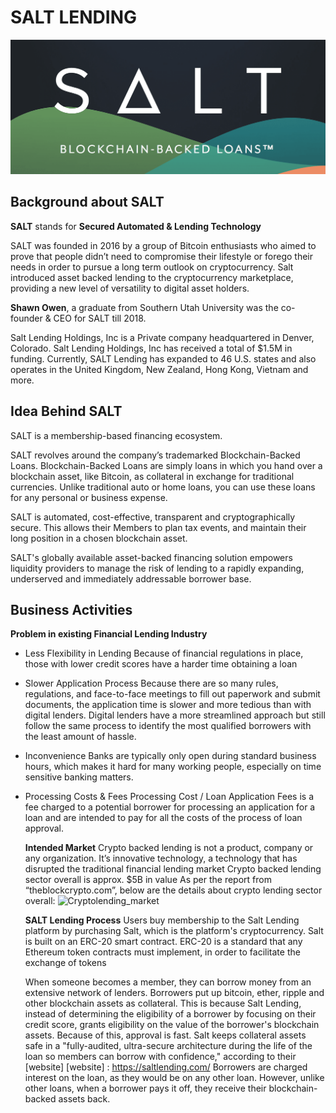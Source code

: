# SALT LENDING
![Salt_image](Images/Salt_image.png)
## Background about SALT

**SALT** stands for **Secured Automated & Lending Technology**

SALT was founded in 2016 by a group of Bitcoin enthusiasts who aimed to prove that people didn’t need to compromise their lifestyle or forego their needs in order to pursue a long term outlook on cryptocurrency. Salt introduced asset backed lending to the cryptocurrency marketplace, providing a new level of versatility to digital asset holders.

**Shawn Owen**, a graduate from Southern Utah University was the co-founder & CEO for SALT till 2018.

Salt Lending Holdings, Inc is a Private company headquartered in Denver, Colorado. Salt Lending Holdings, Inc has received a total of $1.5M in funding. Currently, SALT Lending has expanded to 46 U.S. states and also operates in the United Kingdom, New Zealand, Hong Kong, Vietnam and more.

## Idea Behind SALT
SALT is a membership-based financing ecosystem. 

SALT revolves around the company’s trademarked Blockchain-Backed Loans. Blockchain-Backed Loans are simply loans in which you hand over a blockchain asset, like Bitcoin, as collateral in exchange for traditional currencies. Unlike traditional auto or home loans, you can use these loans for any personal or business expense.

SALT is automated, cost-effective, transparent and cryptographically secure. This allows their Members to plan tax events, and maintain their long position in a chosen blockchain asset.

SALT's globally available asset-backed financing solution empowers liquidity providers to manage the risk of lending to a rapidly expanding, underserved and immediately addressable borrower base.

## Business Activities

**Problem in existing Financial Lending Industry**
* Less Flexibility in Lending
  Because of financial regulations in place, those with lower credit scores have a harder time obtaining a loan
* Slower Application Process
  Because there are so many rules, regulations, and face-to-face meetings to fill out paperwork and submit documents, the application time is slower and more tedious than with digital lenders. Digital lenders have a more streamlined approach but still follow the same process to identify the most qualified borrowers with the least amount of hassle.
* Inconvenience
  Banks are typically only open during standard business hours, which makes it hard for many working people, especially on time sensitive banking matters.
* Processing Costs & Fees
  Processing Cost / Loan Application Fees is a fee charged to a potential borrower for processing an application for a loan and are intended to pay for all the costs of the process of loan approval.

  **Intended Market**
  Crypto backed lending is not a product, company or any organization. It’s  innovative technology, a technology that has disrupted the traditional financial lending market
  Crypto backed lending sector overall is approx. $5B in value
  As per the report from “theblockcrypto.com”, below are the details about crypto lending sector overall:
  ![Cryptolending_market](C:\Users\19802\Desktop\UNCC_Bootcamp\Homework\Fintech\cryptolending_market.png)

  **SALT Lending Process**
  Users buy membership to the Salt Lending platform by purchasing Salt, which is the platform's cryptocurrency. 
  Salt is built on an ERC-20 smart contract. ERC-20 is a standard that any Ethereum token contracts must implement, in order to facilitate the exchange of tokens

  When someone becomes a member, they can borrow money from an extensive network of lenders. Borrowers put up bitcoin, ether, ripple and other blockchain assets as collateral. 
  This is because Salt Lending, instead of determining the eligibility of a borrower by focusing on their credit score, grants eligibility on the value of the borrower's blockchain assets. 
  Because of this, approval is fast. Salt keeps collateral assets safe in a "fully-audited, ultra-secure architecture during the life of the loan so members can borrow with confidence," according to their [website]
  [website] : https://saltlending.com/
  Borrowers are charged interest on the loan, as they would be on any other loan. However, unlike other loans, when a borrower pays it off, they receive their blockchain-backed assets back. 
  
